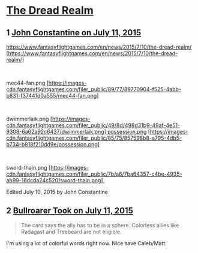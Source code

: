 # [The Dread Realm](https://community.fantasyflightgames.com/topic/182270-the-dread-realm/)

## 1 [John Constantine on July 11, 2015](https://community.fantasyflightgames.com/topic/182270-the-dread-realm/?do=findComment&comment=1688617)

https://www.fantasyflightgames.com/en/news/2015/7/10/the-dread-realm/ [https://www.fantasyflightgames.com/en/news/2015/7/10/the-dread-realm/]

 

mec44-fan.png [https://images-cdn.fantasyflightgames.com/filer_public/89/77/89770904-f525-4abb-b831-f37441d0a555/mec44-fan.png]

 

dwimmerlaik.png [https://images-cdn.fantasyflightgames.com/filer_public/49/8d/498d31b9-49af-4e51-9308-6a62a92c6437/dwimmerlaik.png] possession.png [https://images-cdn.fantasyflightgames.com/filer_public/85/75/857598b8-a795-4db5-b734-b818f210dd9e/possession.png]

 

sword-thain.png [https://images-cdn.fantasyflightgames.com/filer_public/7b/a6/7ba64357-c4be-4935-ab99-16dcda24c520/sword-thain.png] 

Edited July 10, 2015 by John Constantine

## 2 [Bullroarer Took on July 11, 2015](https://community.fantasyflightgames.com/topic/182270-the-dread-realm/?do=findComment&comment=1688718)

> The card says the ally has to be in a sphere. Colorless allies like Radagast and Treebeard are not eligible.

I'm using a lot of colorful words right now. Nice save Caleb/Matt.

